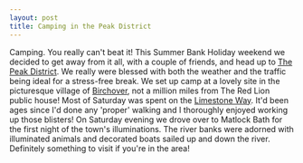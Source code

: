```yaml
---
layout: post
title: Camping in the Peak District
---
```




Camping. You really can't beat it! This Summer Bank Holiday weekend we decided
to get away from it all, with a couple of friends, and head up to <a
href="http://www.peakdistrict-nationalpark.com/">The Peak District</a>. We
really were blessed with both the weather and the traffic being ideal for a
stress-free break. We set up camp at a lovely site in the picturesque village of
<a href="http://www.birchovervillage.co.uk/">Birchover</a>, not a million miles
from The Red Lion public house! Most of Saturday was spent on the <a
href="http://www.peakdistrict.org/Pages/Pfoot.htm">Limestone Way</a>. It'd been
ages since I'd done any 'proper' walking and I thoroughly enjoyed working up
those blisters! On Saturday evening we drove over to Matlock Bath for the first
night of the town's illuminations. The river banks were adorned with illuminated
animals and decorated boats sailed up and down the river. Definitely something
to visit if you're in the area!

